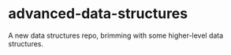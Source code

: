 # advanced-data-structures
A new data structures repo, brimming with some higher-level data structures.
